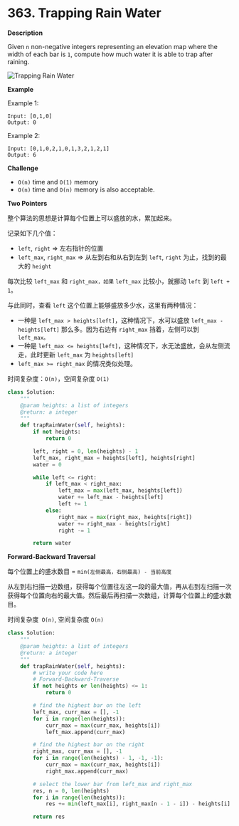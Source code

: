 # 363. Trapping Rain Water

**Description**

Given `n` non-negative integers representing an elevation map where the width of each bar is `1`, compute how much water it is able to trap after raining.

![Trapping Rain Water](https://lintcode-media.s3.amazonaws.com/problem/rainwatertrap.png)

**Example**

Example 1:

```
Input: [0,1,0]
Output: 0
```

Example 2:

```
Input: [0,1,0,2,1,0,1,3,2,1,2,1]
Output: 6
```

**Challenge**

- `O(n)` time and `O(1)` memory
- `O(n)` time and `O(n)` memory is also acceptable.


**Two Pointers**

整个算法的思想是计算每个位置上可以盛放的水，累加起来。

记录如下几个值：

- `left`, `right` => 左右指针的位置
- `left_max`, `right_max` => 从左到右和从右到左到 `left`, `right` 为止，找到的最大的 `height`

每次比较 `left_max` 和 `right_max，如果` `left_max` 比较小，就挪动 `left` 到 `left + 1`。

与此同时，查看 `left` 这个位置上能够盛放多少水，这里有两种情况：

- 一种是 `left_max > heights[left]`，这种情况下，水可以盛放 `left_max - heights[left]` 那么多。因为右边有 `right_max` 挡着，左侧可以到 `left_max。`
- 一种是 `left_max <= heights[left]`，这种情况下，水无法盛放，会从左侧流走，此时更新 `left_max` 为 `heights[left]`
- `left_max >= right_max` 的情况类似处理。

时间复杂度：`O(n)`，空间复杂度 `O(1)`


```python
class Solution:
    """
    @param heights: a list of integers
    @return: a integer
    """
    def trapRainWater(self, heights):
        if not heights:
            return 0

        left, right = 0, len(heights) - 1
        left_max, right_max = heights[left], heights[right]
        water = 0

        while left <= right:
            if left_max < right_max:
                left_max = max(left_max, heights[left])
                water += left_max - heights[left]
                left += 1
            else:
                right_max = max(right_max, heights[right])
                water += right_max - heights[right]
                right -= 1

        return water
```


**Forward-Backward Traversal**

每个位置上的盛水数目 = `min(左侧最高，右侧最高) - 当前高度`

从左到右扫描一边数组，获得每个位置往左这一段的最大值，再从右到左扫描一次获得每个位置向右的最大值。然后最后再扫描一次数组，计算每个位置上的盛水数目。

时间复杂度` O(n)`, 空间复杂度 `O(n)`


```python
class Solution:
    """
    @param heights: a list of integers
    @return: a integer
    """
    def trapRainWater(self, heights):
        # write your code here
        # Forward-Backward-Traverse
        if not heights or len(heights) <= 1:
            return 0

        # find the highest bar on the left
        left_max, curr_max = [], -1
        for i in range(len(heights)):
            curr_max = max(curr_max, heights[i])
            left_max.append(curr_max)

        # find the highest bar on the right
        right_max, curr_max = [], -1
        for i in range(len(heights) - 1, -1, -1):
            curr_max = max(curr_max, heights[i])
            right_max.append(curr_max)

        # select the lower bar from left_max and right_max
        res, n = 0, len(heights)
        for i in range(len(heights)):
            res += min(left_max[i], right_max[n - 1 - i]) - heights[i]

        return res
```